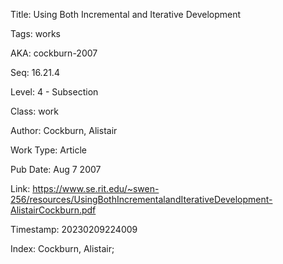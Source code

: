 Title:  Using Both Incremental and Iterative Development

Tags:   works

AKA:    cockburn-2007

Seq:    16.21.4

Level:  4 - Subsection

Class:  work

Author: Cockburn, Alistair

Work Type: Article

Pub Date: Aug 7 2007

Link:   https://www.se.rit.edu/~swen-256/resources/UsingBothIncrementalandIterativeDevelopment-AlistairCockburn.pdf

Timestamp: 20230209224009

Index:  Cockburn, Alistair; 

